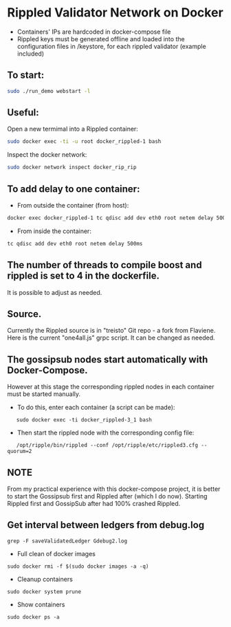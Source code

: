 # Rippled Validator Network on Docker

- Containers' IPs are hardcoded in docker-compose file
- Rippled keys must be generated offline and loaded into the configuration files in /keystore, for each rippled validator (example included)

## To start:
```sh
sudo ./run_demo webstart -l
```
## Useful:

Open a new termimal into a Rippled container:
```sh
sudo docker exec -ti -u root docker_rippled-1 bash
```
Inspect the docker network:
```sh
sudo docker network inspect docker_rip_rip
```
## To add delay to one container:
- From outside the container (from host):
```sh
docker exec docker_rippled-1 tc qdisc add dev eth0 root netem delay 500ms
```
- From inside the container:
```sh
tc qdisc add dev eth0 root netem delay 500ms
```
## The number of threads to compile boost and rippled is set to 4 in the dockerfile.
  It is possible to adjust as needed.

## Source.
Currently the Rippled source is in "treisto" Git repo - a fork from Flaviene.
Here is the current "one4all.js" grpc script.
It can be changed as needed.

## The gossipsub nodes start automatically with Docker-Compose.
However at this stage the corresponding rippled nodes in each container must be started manually.
- To do this, enter each container (a script can be made):
```
   sudo docker exec -ti docker_rippled-3_1 bash
```
- Then start the rippled node with the corresponding config file:
```
   /opt/ripple/bin/rippled --conf /opt/ripple/etc/rippled3.cfg --quorum=2
```
## NOTE
From my practical experience with this docker-compose project, it is better to start the Gossipsub first and Rippled after (which I do now).
Starting Rippled first and GossipSub after had 100% crashed Rippled.

## Get interval between ledgers from debug.log
```
grep -F saveValidatedLedger Gdebug2.log
```
- Full clean of docker images
```
sudo docker rmi -f $(sudo docker images -a -q)
```
- Cleanup containers
```
sudo docker system prune
```
- Show containers
```
sudo docker ps -a
```
